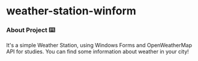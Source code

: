 # weather-station-winform
 
<h3> About Project ⌨️ </h3>

It's a simple Weather Station, using Windows Forms and OpenWeatherMap API for studies.
You can find some information about weather in your city!
